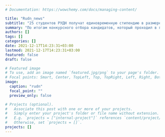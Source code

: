 ```yaml
---
# Documentation: https://wowchemy.com/docs/managing-content/

title: "Rudn_news"
subtitle: "25 студентов РУДН получат единовременную стипендию в размере 55 000 рублей"
summary: "По итогам конкурсного отбора кандидатов, который проходил в период с 19 ноября по 15 декабря 2021 года были определены 25 победителей, которые получат единовременную выплату в размере 55 000 рублей на человека."
authors: []
tags: []
categories: []
date: 2021-12-17T14:23:31+03:00
lastmod: 2021-12-17T14:23:31+03:00
featured: false
draft: false

# Featured image
# To use, add an image named `featured.jpg/png` to your page's folder.
# Focal points: Smart, Center, TopLeft, Top, TopRight, Left, Right, BottomLeft, Bottom, BottomRight.
image:
  caption: "rudn"
  focal_point: ""
  preview_only: false

# Projects (optional).
#   Associate this post with one or more of your projects.
#   Simply enter your project's folder or file name without extension.
#   E.g. `projects = ["internal-project"]` references `content/project/deep-learning/index.md`.
#   Otherwise, set `projects = []`.
projects: []
---
```

